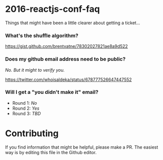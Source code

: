 # 2016-reactjs-conf-faq
Things that might have been a little clearer about getting a ticket...

### What's the shuffle algorithm?

https://gist.github.com/brentvatne/78302027821ae8a9d522

### Does my github email address need to be public?

*No. But it might to verify you.*

https://twitter.com/whoisaldeka/status/678777526647447552

### Will I get a "you didn't make it" email?

* Round 1: *No*
* Round 2: *Yes*
* Round 3: *TBD*

# Contributing

If you find information that might be helpful, please make a PR. The easiest way is by editing this file in the Github editor.
